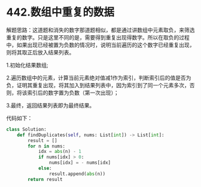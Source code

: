 # 442.数组中重复的数据

解题思路：这道题和消失的数字那道题相似，都是通过讲数组中元素取负，来筛选重复的数字。只是这里不同的是，需要得到重复出现得数字。所以在取负的过程中，如果出现已经被置为负数的情况时，说明当前遍历的这个数字已经重复出现，则将其取正后放入结果列表。

1.初始化结果数组;

2.遍历数组中的元素，计算当前元素绝对值减1作为索引，判断索引后的值是否为负，证明其重复出现，将其加入到结果列表中，因为索引到了同一个元素多次，否则，将该索引后的数字置为负数（第一次出现）；

3.最终，返回结果列表即为最终结果。

代码如下：

```python
class Solution:
    def findDuplicates(self, nums: List[int]) -> List[int]:
        result = []
        for n in nums:
            idx = abs(n) - 1
            if nums[idx] > 0:
                nums[idx] = - nums[idx]
            else:
                result.append(abs(n))
        return result
```
